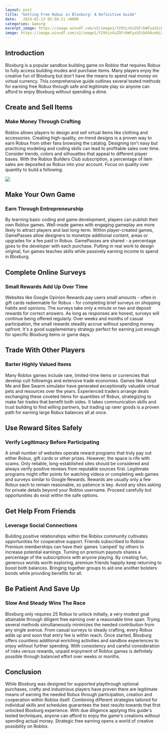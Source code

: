 ```yaml
---
layout: post
title: "Getting Free Robux in Bloxburg: A Definitive Guide"
date:   2024-02-13 05:58:21 +0000
categories: Gaming
excerpt_image: https://image.winudf.com/v2/image1/Y29tLnVuZGFrbWFyaS5ibG94cm9iX3NjcmVlbl8yXzE1NjIxMjAyOTJfMDY0/screen-2.jpg?fakeurl=1&amp;type=.jpg
image: https://image.winudf.com/v2/image1/Y29tLnVuZGFrbWFyaS5ibG94cm9iX3NjcmVlbl8yXzE1NjIxMjAyOTJfMDY0/screen-2.jpg?fakeurl=1&amp;type=.jpg
---
```


## Introduction 
Bloxburg is a popular sandbox building game on Roblox that requires Robux to fully access building modes and purchase items. Many players enjoy the creative fun of Bloxburg but don't have the means to spend real money on virtual currency. This comprehensive guide outlines several tested methods for earning free Robux through safe and legitimate play so anyone can afford to enjoy Bloxburg without spending a dime.
## Create and Sell Items
### Make Money Through Crafting  
Roblox allows players to design and sell virtual items like clothing and accessories. Creating high-quality, on-trend designs is a proven way to earn Robux from other fans browsing the catalog. Designing isn't easy but practicing modeling and coding skills can lead to profitable sales over time. Consider trends, colors and silhouettes that appeal to different player bases. With the Roblox Builders Club subscription, a percentage of item sales are deposited as Robux into your account. Focus on quality over quantity to build a following.

![](https://image.winudf.com/v2/image1/Y29tLnVuZGFrbWFyaS5ibG94cm9iX3NjcmVlbl8yXzE1NjIxMjAyOTJfMDY0/screen-2.jpg?fakeurl=1&amp;type=.jpg)
## Make Your Own Game  
### Earn Through Entrepreneurship
By learning basic coding and game development, players can publish their own Roblox games. Well-made games with engaging gameplay are more likely to attract players and last long-term. Within player-created games, GamePasses allow designers to monetize additional content, areas or upgrades for a fee paid in Robux. GamePasses are shared - a percentage goes to the developer with each purchase. Putting in real work to design original, fun games teaches skills while passively earning income to spend in Bloxburg.  
## Complete Online Surveys
### Small Rewards Add Up Over Time
Websites like Google Opinion Rewards pay users small amounts - often in gift cards redeemable for Robux - for completing brief surveys on shopping habits and opinions. The surveys take only a minute or two and deposit rewards for correct answers. As long as responses are honest, surveys will continue being offered regularly. Over weeks and months of casual participation, the small rewards steadily accrue without spending money upfront. It's a good supplementary strategy perfect for earning just enough for specific Bloxburg items or game days.
## Trade With Other Players  
### Barter Highly Valued Items
Many Roblox games include rare, limited-time items or currencies that develop cult followings and extensive trade economies. Games like Adopt Me and Bee Swarm simulator have generated exceptionally valuable virtual pets and resources over the years. Experienced traders arrange deals exchanging these coveted items for quantities of Robux, strategizing to make fair trades that benefit both sides. It takes communication skills and trust building to find willing partners, but trading up rarer goods is a proven path for earning large Robux balances all at once. 
## Use Reward Sites Safely
### Verify Legitimacy Before Participating  
A small number of websites operate reward programs that truly pay out either Robux, gift cards or other prizes. However, the space is rife with scams. Only reliable, long-established sites should be considered and always verify positive reviews from reputable sources first. Legitimate programs might offer points for watching videos or completing web games and surveys similar to Google Rewards. Rewards are usually only a few Robux each to remain reasonable, so patience is key. Avoid any sites asking for private details beyond your Roblox username. Proceed carefully but opportunities do exist within the safe options.
## Get Help From Friends
### Leverage Social Connections  
Building positive relationships within the Roblox community cultivates opportunities for cooperative support. Friends subscribed to Roblox Premium memberships can have their games 'camped' by others to increase potential earnings. Turning on premium payouts shares a percentage of the subscriptions with anyone playing. By creating fun, generous worlds worth exploring, premium friends happily keep returning to boost both balances. Bringing together groups to aid one another bolsters bonds while providing benefits for all.
## Be Patient And Save Up  
### Slow And Steady Wins The Race
Bloxburg only requires 25 Robux to unlock initially, a very modest goal attainable through diligent free earning over a reasonable time span. Trying several methods simultaneously minimizes the needed contribution from any single avenue. From casual surveys to steady crafting, every Robux adds up and soon that entry fee is within reach. Once started, Bloxburg offers countless additional enriching activities and sandbox experiences to enjoy without further spending. With consistency and careful consideration of risks versus rewards, unpaid enjoyment of Roblox games is definitely possible through balanced effort over weeks or months.
## Conclusion
While Bloxburg was designed for supported playthrough optional purchases, crafty and industrious players have proven there are legitimate means of earning the needed Robux through participation, creation and cooperation within Roblox itself. Combining different strategies tailored for individual skills and schedules guarantees the best results towards that first unlocked Bloxburg experience. With due diligence applying this guide's tested techniques, anyone can afford to enjoy the game's creations without spending actual money. Strategic free earning opens a world of creative possibility on Roblox.